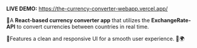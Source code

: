 **LIVE DEMO:** https://the-currency-converter-webapp.vercel.app/
 

🚀A **React-based currency converter app** that utilizes the **ExchangeRate-API** to convert currencies between countries in real time. 


🚀Features a clean and responsive UI for a smooth user experience. 💱🌍
